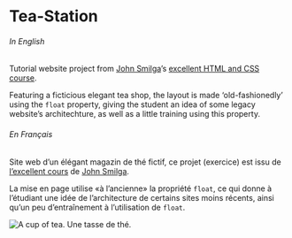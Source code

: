 # Tea-Station 

###### In English

Tutorial website project from [John Smilga](https://github.com/john-smilga)’s [excellent HTML and CSS course](https://www.udemy.com/course/in-depth-html-css-course-build-responsive-websites/).

Featuring a ficticious elegant tea shop, the layout is made ‘old-fashionedly’ using the `float` property, giving the student an idea of some legacy website’s architechture, as well as a little training using this property. 

###### En Français

Site web d’un élégant magazin de thé fictif, ce projet (exercice) est issu de [l’excellent cours](https://www.udemy.com/course/in-depth-html-css-course-build-responsive-websites/) de [John Smilga](https://github.com/john-smilga).

La mise en page utilise «à l’ancienne» la propriété `float`, ce qui donne à l’étudiant une idée de l’architecture de certains sites moins récents, ainsi qu’un peu d’entraînement à l’utilisation de `float`. 

![A cup of tea. Une tasse de thé.](./images/product-1.jpeg)
